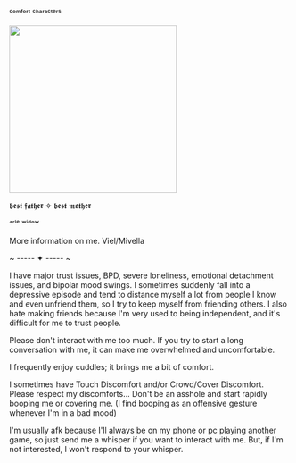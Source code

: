 ᶜᵒᵐᶠᵒʳᵗ ᶜʰᵃʳᵃᶜᵗᵉʳˢ

<img src="https://github.com/user-attachments/assets/7e6d243f-24e9-4bd1-ac83-682efd8d6311" width="300" height="300">

𝖇𝖊𝖘𝖙 𝖋𝖆𝖙𝖍𝖊𝖗 ✧ 𝖇𝖊𝖘𝖙 𝖒𝖔𝖙𝖍𝖊𝖗

  ᵃʳˡᵉ ʷⁱᵈᵒʷ
        
More information on me.
Viel/Mivella

~ ----- ✦ ----- ~

I have major trust issues, BPD, severe loneliness, emotional detachment issues, and bipolar mood swings. I sometimes suddenly fall into a depressive episode and tend to distance myself a lot from people I know and even unfriend them, so I try to keep myself from friending others. I also hate making friends because I'm very used to being independent, and it's difficult for me to trust people.

Please don't interact with me too much. If you try to start a long conversation with me, it can make me overwhelmed and uncomfortable.

I frequently enjoy cuddles; it brings me a bit of comfort.

I sometimes have Touch Discomfort and/or Crowd/Cover Discomfort. Please respect my discomforts... Don't be an asshole and start rapidly booping me or covering me. (I find booping as an offensive gesture whenever I'm in a bad mood)

I'm usually afk because I'll always be on my phone or pc playing another game, so just send me a whisper if you want to interact with me. But, if I'm not interested, I won't respond to your whisper.

